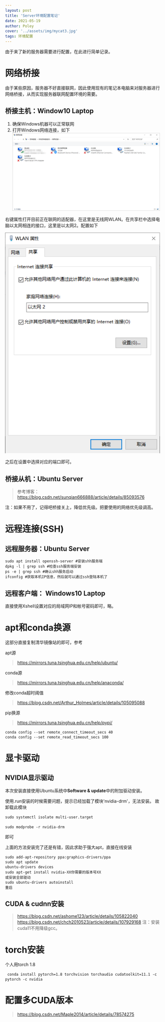 ```yaml
---
layout: post
title: 'Server环境配置笔记'
date: 2021-05-19
author: Poley
cover: '../assets/img/mycat3.jpg'
tags: 环境配置
---
```


由于来了新的服务器需要进行配置，在此进行简单记录。

# 网络桥接
由于某些原因，服务器不好直接联网，因此使用现有的笔记本电脑来对服务器进行网络桥接，从而实现服务器联网配置环境的需要。

## 桥接主机：Window10 Laptop

1. 确保Windows机器可以正常联网
2. 打开Windows网络连接，如下
![](/assets/img/20210615/SENV1.png)

右键属性打开目前正在联网的适配器，在这里是无线网WLAN。在共享栏中选择电脑以太网相连的接口，这里是以太网2。配置如下

![](/assets/img/20210615/SENV2.png)

之后在设置中选择对应的端口即可。

## 桥接从机：Ubuntu Server

>参考博客：https://blog.csdn.net/sunqian666888/article/details/85093576

注：如果不用了，记得吧桥接关上，降低优先级。把要使用的网络优先级调高。

# 远程连接(SSH)

## 远程服务器：Ubuntu Server
```[shell]
sudo apt install openssh-server #安装shh服务端
dpkg -l | grep ssh #检查ssh服务端安装
ps -e | grep ssh #确认shh服务启动
ifconfig #获取本机IP信息，然后就可以通过ssh登陆本机了
```

## 远程客户端： Windows10 Laptop

直接使用Xshell设置对应的局域网IP和帐号密码即可，略。

# apt和conda换源

这部分直接复制清华镜像站的即可，参考

apt源
> https://mirrors.tuna.tsinghua.edu.cn/help/ubuntu/

conda源
> https://mirrors.tuna.tsinghua.edu.cn/help/anaconda/

修改conda超时阈值
> https://blog.csdn.net/Arthur_Holmes/article/details/105095088

pip换源

> https://mirrors.tuna.tsinghua.edu.cn/help/pypi/

```
conda config --set remote_connect_timeout_secs 40
conda config --set remote_read_timeout_secs 100
```
# 显卡驱动

## NVIDIA显示驱动
本次安装直接使用Ubuntu系统中**Software & update**中的附加驱动安装。

使用.run安装的时候需要问题，提示已经加载了模块'nvidia-drm'，无法安装。
故卸载此模块
```
sudo systemctl isolate multi-user.target

sudo modprobe -r nvidia-drm
```

即可

上面的方法安装完了还是有错，因此求助于强大apt，直接在线安装

```
sudo add-apt-repository ppa:graphics-drivers/ppa
sudo apt update
ubuntu-drivers devices
sudo apt-get install nvidia-XX你需要的版本号XX
或安装全部驱动
sudo ubuntu-drivers autoinstall
重启
```
## CUDA & cudnn安装
> https://blog.csdn.net/ashome123/article/details/105822040
> https://blog.csdn.net/chch2010523/article/details/107929168
注：安装cuda11不用降级gcc。

# torch安装

个人用torch 1.8

```
 conda install pytorch=1.8 torchvision torchaudio cudatoolkit=11.1 -c pytorch -c nvidia

```

# 配置多CUDA版本

> https://blog.csdn.net/Maple2014/article/details/78574275




